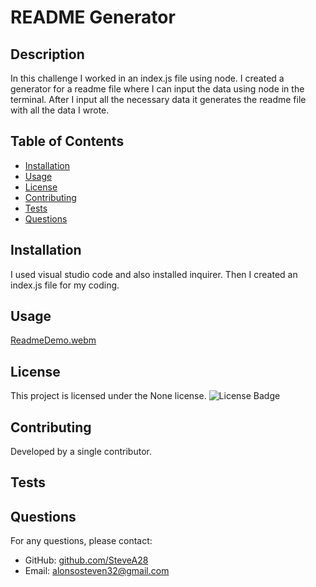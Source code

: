 # README Generator

## Description
 In this challenge I worked in an index.js file using node. I created a generator for a readme file where I can input the data using node in the terminal. After I input all the necessary data it generates the readme file with all the data I wrote.

## Table of Contents
- [Installation](#installation)
- [Usage](#usage)
- [License](#license)
- [Contributing](#contributing)
- [Tests](#tests)
- [Questions](#questions)

## Installation
I used visual studio code and also installed inquirer. Then I created an index.js file for my coding.

## Usage
[ReadmeDemo.webm](https://github.com/SteveA28/README-Generator/assets/145303651/cbbf561f-e635-44f0-b1e4-5d8ef08e8bf7)

## License
This project is licensed under the None license.
![License Badge](https://img.shields.io/badge/license-None-green)

## Contributing
Developed by a single contributor.

## Tests


## Questions
For any questions, please contact:
- GitHub: [github.com/SteveA28](https://github.com/github.com/SteveA28)
- Email: alonsosteven32@gmail.com
